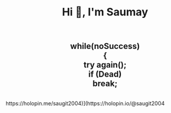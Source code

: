 <div id="user-content-toc">
  <ul align="center">
    <summary><h1 style="display: inline-block">Hi 👋, I'm Saumay</h1></summary>
  </ul>
</div>

<div id="user-content-toc">
  <ul align="center">
    <summary><h2 style="display: inline-block">while(noSuccess)<br> { <br> try again();<br><span> if (Dead) </span><br> break; </h2></summary>
  </ul>
</div>



<div>
    https://holopin.me/saugit2004)](https://holopin.io/@saugit2004
</div>

